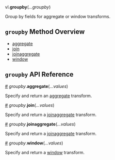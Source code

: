 vl.<b>groupby</b>(<em>...groupby</em>)

Group by fields for aggregate or window transforms.

## <code>groupby</code> Method Overview

* <a href="#aggregate">aggregate</a>
* <a href="#join">join</a>
* <a href="#joinaggregate">joinaggregate</a>
* <a href="#window">window</a>

## <code>groupby</code> API Reference

<a id="aggregate" href="#aggregate">#</a>
<em>groupby</em>.<b>aggregate</b>(<em>...values</em>)

Specify and return an [aggregate](aggregate) transform.

<a id="join" href="#join">#</a>
<em>groupby</em>.<b>join</b>(<em>...values</em>)

Specify and return a [joinaggregate](joinaggregate) transform.

<a id="joinaggregate" href="#joinaggregate">#</a>
<em>groupby</em>.<b>joinaggregate</b>(<em>...values</em>)

Specify and return a [joinaggregate](joinaggregate) transform.

<a id="window" href="#window">#</a>
<em>groupby</em>.<b>window</b>(<em>...values</em>)

Specify and return a [window](window) transform.

